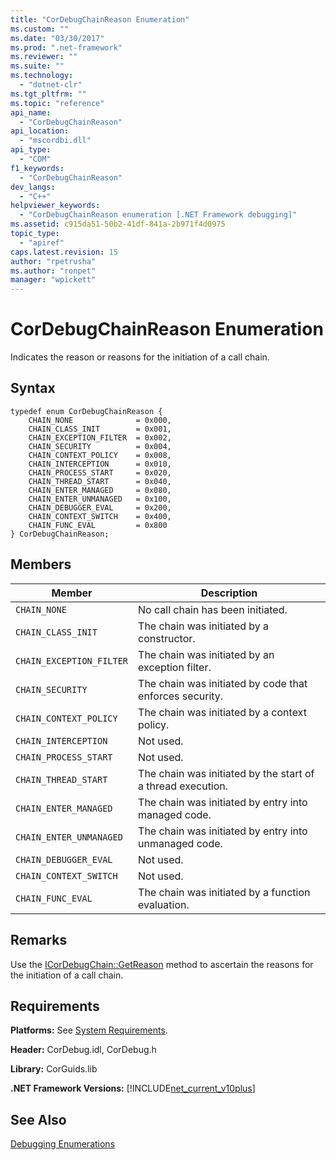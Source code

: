 ```yaml
---
title: "CorDebugChainReason Enumeration"
ms.custom: ""
ms.date: "03/30/2017"
ms.prod: ".net-framework"
ms.reviewer: ""
ms.suite: ""
ms.technology: 
  - "dotnet-clr"
ms.tgt_pltfrm: ""
ms.topic: "reference"
api_name: 
  - "CorDebugChainReason"
api_location: 
  - "mscordbi.dll"
api_type: 
  - "COM"
f1_keywords: 
  - "CorDebugChainReason"
dev_langs: 
  - "C++"
helpviewer_keywords: 
  - "CorDebugChainReason enumeration [.NET Framework debugging]"
ms.assetid: c915da51-50b2-41df-841a-2b971f4d0975
topic_type: 
  - "apiref"
caps.latest.revision: 15
author: "rpetrusha"
ms.author: "ronpet"
manager: "wpickett"
---
```

# CorDebugChainReason Enumeration
Indicates the reason or reasons for the initiation of a call chain.  
  
## Syntax  
  
```  
typedef enum CorDebugChainReason {  
    CHAIN_NONE              = 0x000,  
    CHAIN_CLASS_INIT        = 0x001,  
    CHAIN_EXCEPTION_FILTER  = 0x002,  
    CHAIN_SECURITY          = 0x004,  
    CHAIN_CONTEXT_POLICY    = 0x008,  
    CHAIN_INTERCEPTION      = 0x010,  
    CHAIN_PROCESS_START     = 0x020,  
    CHAIN_THREAD_START      = 0x040,  
    CHAIN_ENTER_MANAGED     = 0x080,  
    CHAIN_ENTER_UNMANAGED   = 0x100,  
    CHAIN_DEBUGGER_EVAL     = 0x200,  
    CHAIN_CONTEXT_SWITCH    = 0x400,  
    CHAIN_FUNC_EVAL         = 0x800  
} CorDebugChainReason;  
```  
  
## Members  
  
|Member|Description|  
|------------|-----------------|  
|`CHAIN_NONE`|No call chain has been initiated.|  
|`CHAIN_CLASS_INIT`|The chain was initiated by a constructor.|  
|`CHAIN_EXCEPTION_FILTER`|The chain was initiated by an exception filter.|  
|`CHAIN_SECURITY`|The chain was initiated by code that enforces security.|  
|`CHAIN_CONTEXT_POLICY`|The chain was initiated by a context policy.|  
|`CHAIN_INTERCEPTION`|Not used.|  
|`CHAIN_PROCESS_START`|Not used.|  
|`CHAIN_THREAD_START`|The chain was initiated by the start of a thread execution.|  
|`CHAIN_ENTER_MANAGED`|The chain was initiated by entry into managed code.|  
|`CHAIN_ENTER_UNMANAGED`|The chain was initiated by entry into unmanaged code.|  
|`CHAIN_DEBUGGER_EVAL`|Not used.|  
|`CHAIN_CONTEXT_SWITCH`|Not used.|  
|`CHAIN_FUNC_EVAL`|The chain was initiated by a function evaluation.|  
  
## Remarks  
 Use the [ICorDebugChain::GetReason](../../../../docs/framework/unmanaged-api/debugging/icordebugchain-getreason-method.md) method to ascertain the reasons for the initiation of a call chain.  
  
## Requirements  
 **Platforms:** See [System Requirements](../../../../docs/framework/get-started/system-requirements.md).  
  
 **Header:** CorDebug.idl, CorDebug.h  
  
 **Library:** CorGuids.lib  
  
 **.NET Framework Versions:** [!INCLUDE[net_current_v10plus](../../../../includes/net-current-v10plus-md.md)]  
  
## See Also  
 [Debugging Enumerations](../../../../docs/framework/unmanaged-api/debugging/debugging-enumerations.md)
